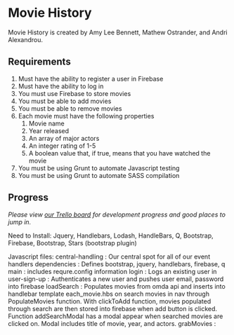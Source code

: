 # Movie History

Movie History is created by Amy Lee Bennett, Mathew Ostrander, and Andri Alexandrou.

## Requirements
1. Must have the ability to register a user in Firebase
1. Must have the ability to log in
1. You must use Firebase to store movies
1. You must be able to add movies
1. You must be able to remove movies
1. Each movie must have the following properties
   1. Movie name
   1. Year released
   1. An array of major actors
   1. An integer rating of 1-5
   1. A boolean value that, if true, means that you have watched the movie
1. You must be using Grunt to automate Javascript testing
1. You must be using Grunt to automate SASS compilation

## Progress

*Please view [our Trello board](https://trello.com/b/APqiIaV4/movie-history) for development progress and good places to jump in.*

Need to Install: 
Jquery, Handlebars, Lodash, HandleBars, Q, Bootstrap, Firebase, Bootstrap, Stars (bootstrap plugin)

Javascript files:
central-handling : Our central spot for all of our event handlers
dependencies : Defines bootstrap, jquery, handlebars, firebase, q
main : includes requre.config information
login : Logs an existing user in
user-sign-up : Authenticates a new user and pushes user email, password into firebase
loadSearch : Populates movies from omda api and inserts into handlebar template each_movie.hbs on search movies in nav through PopulateMovies function.
With clickToAdd function, movies populated through search are then stored into firebase when add button is clicked. Function addSearchModal has a modal appear when searched movies are clicked on. Modal includes title of movie, year, and actors. 
grabMovies : 




